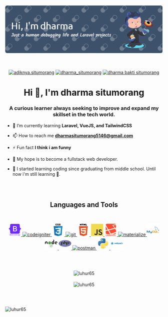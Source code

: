   ![Header](./github-header-image.png)
<p align="center">
  <!-- <img src="https://user-images.githubusercontent.com/57518427/217164422-9ee3c2d0-f675-4f13-a63a-7bb7a9e7cb8a.gif" alt="my banner" /> --> <br><br>
  <a href="https://fb.com/adiknya.situmorang" target="blank"><img align="center" src="https://raw.githubusercontent.com/rahuldkjain/github-profile-readme-generator/master/src/images/icons/Social/facebook.svg" alt="adiknya.situmorang" height="30" width="40" /></a>
  <a href="https://instagram.com/dharma_situmorang" target="blank"><img align="center" src="https://raw.githubusercontent.com/rahuldkjain/github-profile-readme-generator/master/src/images/icons/Social/instagram.svg" alt="dharma_situmorang" height="30" width="40" /></a>
  <a href="https://www.youtube.com/c/dharma bakti situmorang" target="blank"><img align="center" src="https://raw.githubusercontent.com/rahuldkjain/github-profile-readme-generator/master/src/images/icons/Social/youtube.svg" alt="dharma bakti situmorang" height="30" width="40" /></a>
</p>

<h1 align="center">Hi 👋, I'm dharma situmorang</h1>
<h3 align="center">A curious learner always seeking to improve and expand my skillset in the tech world.</h3>

- 🌱 I’m currently learning **Laravel, VueJS, and TailwindCSS**

- 📫 How to reach me **dharmasitumorang5146@gmail.com**

- ⚡ Fun fact **I think i am funny**  

- 🚀 My hope is to become a fullstack web developer.  

- 💬 I started learning coding since graduating from middle school. Until now i'm still learning 🙈.  

<br><br>
<h2 align="center">Languages and Tools</h2>
<br>
<p align="center"> <a href="https://getbootstrap.com" target="_blank" rel="noreferrer"> <img src="https://raw.githubusercontent.com/devicons/devicon/master/icons/bootstrap/bootstrap-plain-wordmark.svg" alt="bootstrap" width="40" height="40"/> </a> <a href="https://codeigniter.com" target="_blank" rel="noreferrer"> <img src="https://cdn.worldvectorlogo.com/logos/codeigniter.svg" alt="codeigniter" width="40" height="40"/> </a> <a href="https://www.w3schools.com/css/" target="_blank" rel="noreferrer"> <img src="https://raw.githubusercontent.com/devicons/devicon/master/icons/css3/css3-original-wordmark.svg" alt="css3" width="40" height="40"/> </a> <a href="https://git-scm.com/" target="_blank" rel="noreferrer"> <img src="https://www.vectorlogo.zone/logos/git-scm/git-scm-icon.svg" alt="git" width="40" height="40"/> </a> <a href="https://www.w3.org/html/" target="_blank" rel="noreferrer"> <img src="https://raw.githubusercontent.com/devicons/devicon/master/icons/html5/html5-original-wordmark.svg" alt="html5" width="40" height="40"/> </a> <a href="https://developer.mozilla.org/en-US/docs/Web/JavaScript" target="_blank" rel="noreferrer"> <img src="https://raw.githubusercontent.com/devicons/devicon/master/icons/javascript/javascript-original.svg" alt="javascript" width="40" height="40"/> </a> <a href="https://laravel.com/" target="_blank" rel="noreferrer"> <img src="https://raw.githubusercontent.com/devicons/devicon/master/icons/laravel/laravel-plain-wordmark.svg" alt="laravel" width="40" height="40"/> </a> <a href="https://materializecss.com/" target="_blank" rel="noreferrer"> <img src="https://raw.githubusercontent.com/prplx/svg-logos/5585531d45d294869c4eaab4d7cf2e9c167710a9/svg/materialize.svg" alt="materialize" width="40" height="40"/> </a> <a href="https://www.mysql.com/" target="_blank" rel="noreferrer"> <img src="https://raw.githubusercontent.com/devicons/devicon/master/icons/mysql/mysql-original-wordmark.svg" alt="mysql" width="40" height="40"/> </a> <a href="https://nodejs.org" target="_blank" rel="noreferrer"> <img src="https://raw.githubusercontent.com/devicons/devicon/master/icons/nodejs/nodejs-original-wordmark.svg" alt="nodejs" width="40" height="40"/> </a> <a href="https://www.php.net" target="_blank" rel="noreferrer"> <img src="https://raw.githubusercontent.com/devicons/devicon/master/icons/php/php-original.svg" alt="php" width="40" height="40"/> </a> <a href="https://postman.com" target="_blank" rel="noreferrer"> <img src="https://www.vectorlogo.zone/logos/getpostman/getpostman-icon.svg" alt="postman" width="40" height="40"/> </a> <a href="https://www.python.org" target="_blank" rel="noreferrer"> <img src="https://raw.githubusercontent.com/devicons/devicon/master/icons/python/python-original.svg" alt="python" width="40" height="40"/> </a> <a href="https://webpack.js.org" target="_blank" rel="noreferrer"> <img src="https://raw.githubusercontent.com/devicons/devicon/d00d0969292a6569d45b06d3f350f463a0107b0d/icons/webpack/webpack-original-wordmark.svg" alt="webpack" width="40" height="40"/> </a> </p>

<br><br>

<p align="center">
  <img align="center" src="https://github-readme-stats.vercel.app/api/top-langs?username=luhur65&show_icons=true&locale=en&layout=compact" alt="luhur65" /><br><br>
  <img align="center" src="https://github-readme-stats.vercel.app/api?username=luhur65&show_icons=true&locale=en" alt="luhur65" />
</p>

<br><br>
<p align="left"> <img src="https://komarev.com/ghpvc/?username=luhur65&label=Profile%20views&color=0e75b6&style=flat" alt="luhur65" /> </p>
